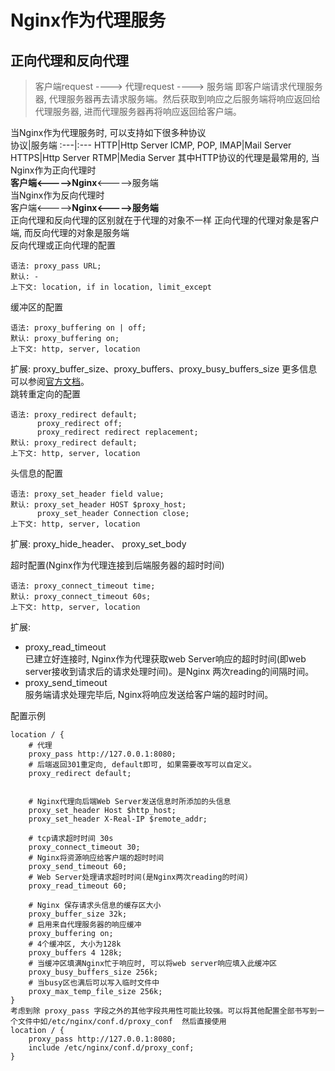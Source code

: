 # Nginx作为代理服务

## 正向代理和反向代理
> 客户端request ----> 代理request ----> 服务端
> 即客户端请求代理服务器, 代理服务器再去请求服务端。然后获取到响应之后服务端将响应返回给代理服务器, 进而代理服务器再将响应返回给客户端。

当Nginx作为代理服务时, 可以支持如下很多种协议  
协议|服务端
:---|:---
HTTP|Http Server
ICMP, POP, IMAP|Mail Server
HTTPS|Http Server
RTMP|Media Server
其中HTTP协议的代理是最常用的, 当Nginx作为正向代理时  
**客户端<----->Nginx**<----->服务端  
当Nginx作为反向代理时  
客户端<----->**Nginx<----->服务端**  
正向代理和反向代理的区别就在于代理的对象不一样
正向代理的代理对象是客户端, 而反向代理的对象是服务端  
反向代理或正向代理的配置
```
语法: proxy_pass URL;
默认: -
上下文: location, if in location, limit_except
```
缓冲区的配置
```
语法: proxy_buffering on | off;
默认: proxy_buffering on;
上下文: http, server, location
```
扩展: proxy_buffer_size、proxy_buffers、proxy_busy_buffers_size
更多信息可以参阅[官方文档](http://nginx.org/en/docs/http/ngx_http_proxy_module.html)。  
跳转重定向的配置
```
语法: proxy_redirect default;
      proxy_redirect off;
      proxy_redirect redirect replacement;
默认: proxy_redirect default;
上下文: http, server, location
```

头信息的配置
```
语法: proxy_set_header field value;
默认: proxy_set_header HOST $proxy_host;
      proxy_set_header Connection close;
上下文: http, server, location
```
扩展: proxy_hide_header、 proxy_set_body

超时配置(Nginx作为代理连接到后端服务器的超时时间)
```
语法: proxy_connect_timeout time;
默认: proxy_connect_timeout 60s;
上下文: http, server, location
```
扩展: 
- proxy_read_timeout  
已建立好连接时, Nginx作为代理获取web Server响应的超时时间(即web server接收到请求后的请求处理时间)。是Nginx 两次reading的间隔时间。
- proxy_send_timeout  
服务端请求处理完毕后, Nginx将响应发送给客户端的超时时间。

配置示例
```
location / {
    # 代理
    proxy_pass http://127.0.0.1:8080;
    # 后端返回301重定向, default即可, 如果需要改写可以自定义。
    proxy_redirect default;
    
    
    # Nginx代理向后端Web Server发送信息时所添加的头信息
    proxy_set_header Host $http_host;
    proxy_set_header X-Real-IP $remote_addr;
    
    # tcp请求超时时间 30s
    proxy_connect_timeout 30;
    # Nginx将资源响应给客户端的超时时间
    proxy_send_timeout 60;
    # Web Server处理请求超时时间(是Nginx两次reading的时间)
    proxy_read_timeout 60;
    
    # Nginx 保存请求头信息的缓存区大小
    proxy_buffer_size 32k;
    # 启用来自代理服务器的响应缓冲
    proxy_buffering on;
    # 4个缓冲区, 大小为128k
    proxy_buffers 4 128k;
    # 当缓冲区填满Nginx忙于响应时, 可以将web server响应填入此缓冲区
    proxy_busy_buffers_size 256k;
    # 当busy区也满后可以写入临时文件中
    proxy_max_temp_file_size 256k;
}
考虑到除 proxy_pass 字段之外的其他字段共用性可能比较强。可以将其他配置全部书写到一个文件中如/etc/nginx/conf.d/proxy_conf  然后直接使用
location / {
    proxy_pass http://127.0.0.1:8080;
    include /etc/nginx/conf.d/proxy_conf;
}
```
